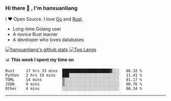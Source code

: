 ### Hi there 👋 , I'm hanxuanliang

<!--
**hanxuanliang/hanxuanliang** is a ✨ _special_ ✨ repository because its `README.md` (this file) appears on your GitHub profile.

Here are some ideas to get you started:

- 🔭 I’m currently working on ...
- 🌱 I’m currently learning ...
- 👯 I’m looking to collaborate on ...
- 🤔 I’m looking for help with ...
- 💬 Ask me about ...
- 📫 How to reach me: ...
- 😄 Pronouns: ...
- ⚡ Fun fact: ...
-->
I ❤ Open Source. I love [Go](https://golang.org) and [Rust](https://www.rust-lang.org/zh-CN/).

* Long-time Golang user
* A novice Rust learner
* A developer who loves databases

[![hanxuanliang's github stats](https://github-readme-stats.vercel.app/api/top-langs/?username=hanxuanliang&hide=html)](https://github.com/anuraghazra/github-readme-stats)
[![Top Langs](https://github-readme-stats.vercel.app/api?username=hanxuanliang&show_icons=true&count_private=true&line_height=40)](https://github.com/anuraghazra/github-readme-stats)

📊 **This week I spent my time on**
<!--START_SECTION:waka-->

```text
Rust     17 hrs 33 mins  █████████████████████▓░░░   86.32 %
Python   2 hrs 19 mins   ███░░░░░░░░░░░░░░░░░░░░░░   11.41 %
TOML     14 mins         ▒░░░░░░░░░░░░░░░░░░░░░░░░   01.17 %
JSON     9 mins          ▒░░░░░░░░░░░░░░░░░░░░░░░░   00.76 %
Other    4 mins          ░░░░░░░░░░░░░░░░░░░░░░░░░   00.34 %
```

<!--END_SECTION:waka-->

***
